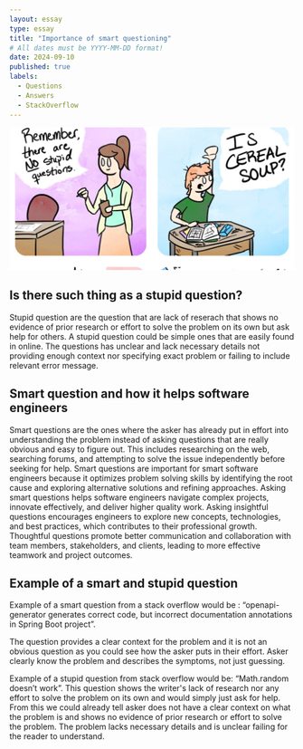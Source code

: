 ```yaml
---
layout: essay
type: essay
title: "Importance of smart questioning"
# All dates must be YYYY-MM-DD format!
date: 2024-09-10
published: true
labels:
  - Questions
  - Answers
  - StackOverflow
---
```


<img class="img-fluid" src="../img/questiont.jpg">

## Is there such thing as a stupid question?

Stupid question are the question that are lack of reserach that shows no evidence of prior research or effort to solve the problem on its own but ask help for others.   A stupid question could be simple ones that are easily found in online.  The questions has unclear and lack necessary details not providing enough context nor specifying exact problem or failing to include relevant error message.

## Smart question and how it helps software engineers

Smart questions are the ones where the asker has already put in effort into understanding the problem instead of asking questions that are really obvious and easy to figure out.  This includes researching on the web, searching forums, and attempting to solve the issue independently before seeking for help.
 Smart questions are important for smart software engineers because it optimizes problem solving skills by identifying the root cause and exploring alternative solutions and refining approaches.  Asking smart questions helps software engineers navigate complex projects, innovate effectively, and deliver higher quality work.  Asking insightful questions encourages engineers to explore new concepts, technologies, and best practices, which contributes to their professional growth.  Thoughtful questions promote better communication and collaboration with team members, stakeholders, and clients, leading to more effective teamwork and project outcomes.

## Example of a smart and stupid question

Example of a smart question from a stack overflow would be : “openapi-generator generates correct code, but incorrect documentation annotations in Spring Boot project”.   

The question provides a clear context for the problem and it is not an obvious question as you could see how the asker puts in their effort.  Asker clearly know the problem and describes the symptoms, not just guessing. 


Example of a stupid question from stack overflow would be: “Math.random doesn’t work”.  This question shows the writer's lack of research nor any effort to solve the problem on its own and would simply just ask for help.  From this we could already tell asker does not have a clear context on what the problem is and shows no evidence of prior research or effort to solve the problem.  The problem lacks necessary details and is unclear failing for the reader to understand. 
